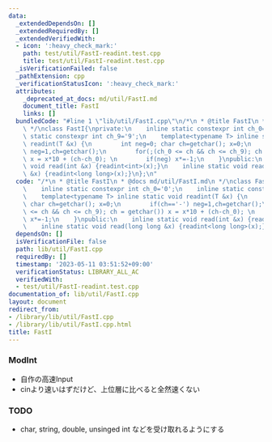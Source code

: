 ```yaml
---
data:
  _extendedDependsOn: []
  _extendedRequiredBy: []
  _extendedVerifiedWith:
  - icon: ':heavy_check_mark:'
    path: test/util/FastI-readint.test.cpp
    title: test/util/FastI-readint.test.cpp
  _isVerificationFailed: false
  _pathExtension: cpp
  _verificationStatusIcon: ':heavy_check_mark:'
  attributes:
    _deprecated_at_docs: md/util/FastI.md
    document_title: FastI
    links: []
  bundledCode: "#line 1 \"lib/util/FastI.cpp\"\n/*\n * @title FastI\n * @docs md/util/FastI.md\n\
    \ */\nclass FastI{\nprivate:\n    inline static constexpr int ch_0='0';\n    inline\
    \ static constexpr int ch_9='9';\n    template<typename T> inline static void\
    \ readint(T &x) {\n        int neg=0; char ch=getchar(); x=0;\n        if(ch=='-')\
    \ neg=1,ch=getchar();\n        for(;(ch_0 <= ch && ch <= ch_9); ch = getchar())\
    \ x = x*10 + (ch-ch_0); \n        if(neg) x*=-1;\n    }\npublic:\n    inline static\
    \ void read(int &x) {readint<int>(x);}\n    inline static void read(long long\
    \ &x) {readint<long long>(x);}\n};\n"
  code: "/*\n * @title FastI\n * @docs md/util/FastI.md\n */\nclass FastI{\nprivate:\n\
    \    inline static constexpr int ch_0='0';\n    inline static constexpr int ch_9='9';\n\
    \    template<typename T> inline static void readint(T &x) {\n        int neg=0;\
    \ char ch=getchar(); x=0;\n        if(ch=='-') neg=1,ch=getchar();\n        for(;(ch_0\
    \ <= ch && ch <= ch_9); ch = getchar()) x = x*10 + (ch-ch_0); \n        if(neg)\
    \ x*=-1;\n    }\npublic:\n    inline static void read(int &x) {readint<int>(x);}\n\
    \    inline static void read(long long &x) {readint<long long>(x);}\n};"
  dependsOn: []
  isVerificationFile: false
  path: lib/util/FastI.cpp
  requiredBy: []
  timestamp: '2023-05-11 03:51:52+09:00'
  verificationStatus: LIBRARY_ALL_AC
  verifiedWith:
  - test/util/FastI-readint.test.cpp
documentation_of: lib/util/FastI.cpp
layout: document
redirect_from:
- /library/lib/util/FastI.cpp
- /library/lib/util/FastI.cpp.html
title: FastI
---
```

### ModInt
- 自作の高速Input
- cinより速いはずだけど、上位層に比べると全然速くない

### TODO
- char, string, double, unsinged int などを受け取れるようにする